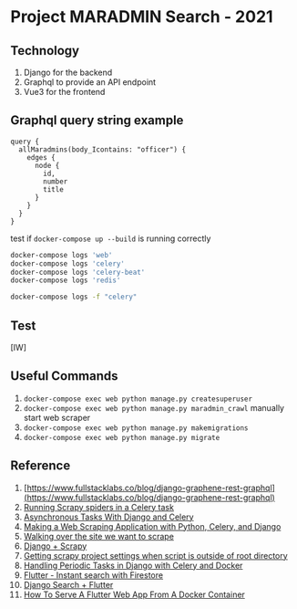 # Project MARADMIN Search - 2021

## Technology

1. Django for the backend
2. Graphql to provide an API endpoint
3. Vue3 for the frontend

## Graphql query string example

```api
query {
  allMaradmins(body_Icontains: "officer") {
    edges {
      node {
        id,
        number
        title
      }
    }
  }
}
```


test if `docker-compose up --build` is running correctly
```bash
docker-compose logs 'web'
docker-compose logs 'celery'
docker-compose logs 'celery-beat'
docker-compose logs 'redis'

docker-compose logs -f "celery"
```

## Test

[IW]

## Useful Commands
1. `docker-compose exec web python manage.py createsuperuser`
2. `docker-compose exec web python manage.py maradmin_crawl` manually start web scraper
3. `docker-compose exec web python manage.py makemigrations`
4. `docker-compose exec web python manage.py migrate`

## Reference

1. [https://www.fullstacklabs.co/blog/django-graphene-rest-graphql](https://www.fullstacklabs.co/blog/django-graphene-rest-graphql)
2. [Running Scrapy spiders in a Celery task](https://www.javaer101.com/en/article/3255456.html)
3. [Asynchronous Tasks With Django and Celery](https://realpython.com/asynchronous-tasks-with-django-and-celery/)
4. [Making a Web Scraping Application with Python, Celery, and Django](https://codeburst.io/making-a-web-scraping-application-with-python-celery-and-django-23162397c0b6)
5. [Walking over the site we want to scrape](https://resbazsql.github.io/lc-webscraping/05-scraping-multiple-pages-with-scrapy/)
6. [Django + Scrapy](https://ginopalazzo.github.io/scraper/django-scrapy.html)
7. [Getting scrapy project settings when script is outside of root directory](https://stackoverflow.com/questions/31662797/getting-scrapy-project-settings-when-script-is-outside-of-root-directory)
8. [Handling Periodic Tasks in Django with Celery and Docker](https://testdriven.io/blog/django-celery-periodic-tasks/)
9. [Flutter - Instant search with Firestore](https://www.youtube.com/watch?v=0szEJiCUtMM)
10. [Django Search + Flutter](https://medium.com/flutter-community/django-search-flutter-1cb3e8a5db1a)
11. [How To Serve A Flutter Web App From A Docker Container](https://www.jarednelsen.dev/posts/how-to-serve-a-flutter-web-app-from-a-docker-container)
